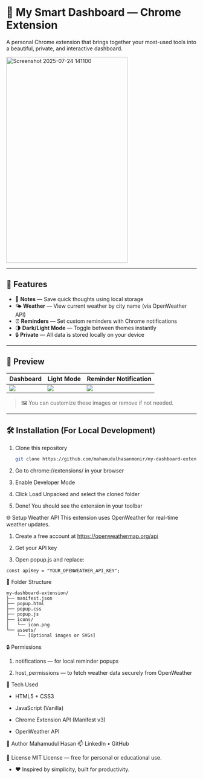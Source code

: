 # 🧠 My Smart Dashboard — Chrome Extension

A personal Chrome extension that brings together your most-used tools into a beautiful, private, and interactive dashboard.

<img width="321" height="544" alt="Screenshot 2025-07-24 141100" src="https://github.com/user-attachments/assets/c494da6d-259b-48d1-9c81-9c33d446a75a" /> <!-- Replace with actual image if available -->

---

## 🚀 Features

- 📝 **Notes** — Save quick thoughts using local storage  
- 🌤 **Weather** — View current weather by city name (via OpenWeather API)  
- ⏰ **Reminders** — Set custom reminders with Chrome notifications  
- 🌗 **Dark/Light Mode** — Toggle between themes instantly  
- 🔒 **Private** — All data is stored locally on your device

---

## 📸 Preview

| Dashboard | Light Mode | Reminder Notification |
|----------|-------------|------------------------|
| ![](https://raw.githubusercontent.com/yourusername/my-dashboard-extension/main/screens/dashboard.png) | ![](https://raw.githubusercontent.com/yourusername/my-dashboard-extension/main/screens/light-mode.png) | ![](https://raw.githubusercontent.com/yourusername/my-dashboard-extension/main/screens/reminder.png) |

> 🖼️ You can customize these images or remove if not needed.

---

## 🛠️ Installation (For Local Development)

1. Clone this repository  
   ```bash
   git clone https://github.com/mahamudulhasanmonir/my-dashboard-extension.git
   ```
2. Go to chrome://extensions/ in your browser

3. Enable Developer Mode

4. Click Load Unpacked and select the cloned folder

5. Done! You should see the extension in your toolbar


🌐 Setup Weather API
This extension uses OpenWeather for real-time weather updates.

1. Create a free account at https://openweathermap.org/api

2. Get your API key

3. Open popup.js and replace:
   
```
const apiKey = "YOUR_OPENWEATHER_API_KEY";
```

📁 Folder Structure

```
my-dashboard-extension/
├── manifest.json
├── popup.html
├── popup.css
├── popup.js
├── icons/
│   └── icon.png
└── assets/
    └── [Optional images or SVGs]
```
🔒 Permissions

1. notifications — for local reminder popups

2. host_permissions — to fetch weather data securely from OpenWeather

📌 Tech Used
- HTML5 + CSS3

- JavaScript (Vanilla)

- Chrome Extension API (Manifest v3)

- OpenWeather API

🙌 Author
Mahamudul Hasan
📫 LinkedIn • GitHub

🧩 License
MIT License — free for personal or educational use.

- ❤️ Inspired by simplicity, built for productivity.
